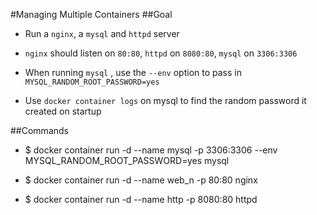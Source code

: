#Managing Multiple Containers
##Goal

* Run a `nginx`, a `mysql` and `httpd` server
* `nginx` should listen on `80:80`, `httpd` on `8080:80`, `mysql` on `3306:3306`
* When running `mysql` , use the `--env` option to pass in `MYSQL_RANDOM_ROOT_PASSWORD=yes`

* Use `docker container logs` on mysql to find the random password it created on startup


##Commands

* $ docker container run -d --name mysql -p 3306:3306 --env MYSQL_RANDOM_ROOT_PASSWORD=yes mysql

* $ docker container run -d --name web_n -p 80:80 nginx

* $ docker container run -d --name http -p 8080:80 httpd
